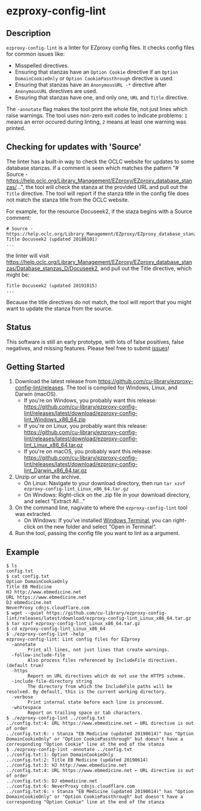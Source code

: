 # ezproxy-config-lint

## Description

`ezproxy-config-lint` is a linter for EZproxy config files. It checks config files for common issues like:

- Misspelled directives.
- Ensuring that stanzas have an `Option Cookie` directive if an `Option DomainCookieOnly` or `Option CookiePassthrough` directive is used.
- Ensuring that stanzas have an `AnonymousURL -*` directive after `AnonymousURL` directives are used.
- Ensuring that stanzas have one, and only one, `URL` and `Title` directive.

The `-annotate` flag makes the tool print the whole file, not just lines which raise warnings. 
The tool uses non-zero exit codes to indicate problems: `1` means an error occured during linting, `2` means at least one warning was printed.

## Checking for updates with 'Source'

The linter has a built-in way to check the OCLC website for updates to some database stanzas. If a comment is seen which matches the pattern "# Source - https://help.oclc.org/Library_Management/EZproxy/EZproxy_database_stanzas/...", the tool will check the stanza at the provided URL and pull out the `Title` directive. The tool will report if the stanza title in the config file does not match the stanza title from the OCLC website.

For example, for the resource Docuseek2, if the staza begins with a Source comment:

```
# Source - https://help.oclc.org/Library_Management/EZproxy/EZproxy_database_stanzas/Database_stanzas_D/Docuseek2
Title Docuseek2 (updated 20180101)
...
```
the linter will visit https://help.oclc.org/Library_Management/EZproxy/EZproxy_database_stanzas/Database_stanzas_D/Docuseek2, and pull out the Title directive, which might be:

```
Title Docuseek2 (updated 20191015)
...
```

Because the title directives do not match, the tool will report that you might want to update the stanza from the source.

## Status

This software is still an early prototype, with lots of false positives, false negatives, and missing features. Please feel free to submit [issues](https://github.com/cu-library/ezproxy-config-lint/issues)!

## Getting Started

1. Download the latest release from https://github.com/cu-library/ezproxy-config-lint/releases. The tool is compiled for Windows, Linux, and Darwin (macOS).
    - If you're on Windows, you probably want this release: https://github.com/cu-library/ezproxy-config-lint/releases/latest/download/ezproxy-config-lint_Windows_x86_64.zip 
    - If you're on Linux, you probably want this release: https://github.com/cu-library/ezproxy-config-lint/releases/latest/download/ezproxy-config-lint_Linux_x86_64.tar.gz
    - If you're on macOS, you probably want this release: https://github.com/cu-library/ezproxy-config-lint/releases/latest/download/ezproxy-config-lint_Darwin_x86_64.tar.gz
2. Unzip or untar the archive.
    - On Linux: Navigate to your download directory, then run `tar xzvf ezproxy-config-lint_Linux_x86_64.tar.gz`
    - On Windows: Right-click on the .zip file in your download directory, and select "Extract All..."
3. On the command line, nagivate to where the `ezproxy-config-lint` tool was extracted.
    - On Windows: If you've installed [Windows Terminal](https://aka.ms/terminal), you can right-click on the new folder and select "Open in Terminal".
4. Run the tool, passing the config file you want to lint as a argument.

## Example

```
$ ls
config.txt
$ cat config.txt
Option DomainCookieOnly
Title EB Medicine
HJ http://www.ebmedicine.net
URL https://www.ebmedicine.net
DJ ebmedicine.net
NeverProxy cdnjs.cloudflare.com
$ wget --quiet https://github.com/cu-library/ezproxy-config-lint/releases/latest/download/ezproxy-config-lint_Linux_x86_64.tar.gz
$ tar xzvf ezproxy-config-lint_Linux_x86_64.tar.gz
$ cd ezproxy-config-lint_Linux_x86_64
$ ./ezproxy-config-lint -help
ezproxy-config-lint: Lint config files for EZproxy
  -annotate
        Print all lines, not just lines that create warnings.
  -follow-include-file
        Also process files referenced by IncludeFile directives. (default true)
  -https
        Report on URL directives which do not use the HTTPS scheme.
  -include-file-directory string
        The directory from which the IncludeFile paths will be resolved. By default, this is the current working directory.
  -verbose
        Print internal state before each line is processed.
  -whitespace
        Report on trailing space or tab characters.
$ ./ezproxy-config-lint ../config.txt
../config.txt:4: URL https://www.ebmedicine.net ← URL directive is out of order
../config.txt:6: ↑ Stanza "EB Medicine (updated 20190614)" has "Option DomainCookieOnly" or "Option CookiePassthrough" but doesn't have a corresponding "Option Cookie" line at the end of the stanza
$ ./ezproxy-config-lint -annotate ../config.txt
../config.txt:1: Option DomainCookieOnly
../config.txt:2: Title EB Medicine (updated 20190614)
../config.txt:3: HJ http://www.ebmedicine.net
../config.txt:4: URL https://www.ebmedicine.net ← URL directive is out of order
../config.txt:5: DJ ebmedicine.net
../config.txt:6: NeverProxy cdnjs.cloudflare.com
../config.txt:6: ↑ Stanza "EB Medicine (updated 20190614)" has "Option DomainCookieOnly" or "Option CookiePassthrough" but doesn't have a corresponding "Option Cookie" line at the end of the stanza
```
